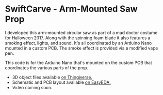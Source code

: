 # SwiftCarve - Arm-Mounted Saw Prop
I developed this arm-mounted circular saw as part of a mad doctor costume for Halloween 2017. Along with the spinning foam blade it also features a smoking effect, lights, and sound. It's all coordinated by an Arduino Nano mounted in a custom PCB. The smoke effect is provided via a modified vape pen.

This code is for the Arduino Nano that's mounted on the custom PCB that coordinates the various parts of the prop.

* 3D object files available [on Thingiverse.](https://www.thingiverse.com/thing:2737512)
* Schematic and PCB layout available [on EasyEDA.](https://easyeda.com/NicholasKoza/Saw_Control-859e8b72fdf647aea8d53035bd3d63ae)
* Video coming soon.
